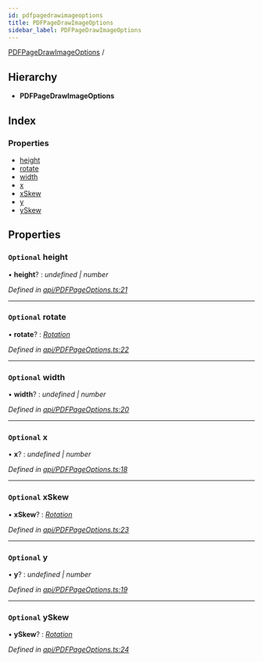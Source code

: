 ```yaml
---
id: pdfpagedrawimageoptions
title: PDFPageDrawImageOptions
sidebar_label: PDFPageDrawImageOptions
---
```


[PDFPageDrawImageOptions](pdfpagedrawimageoptions.md) /

## Hierarchy

* **PDFPageDrawImageOptions**

## Index

### Properties

* [height](pdfpagedrawimageoptions.md#optional-height)
* [rotate](pdfpagedrawimageoptions.md#optional-rotate)
* [width](pdfpagedrawimageoptions.md#optional-width)
* [x](pdfpagedrawimageoptions.md#optional-x)
* [xSkew](pdfpagedrawimageoptions.md#optional-xskew)
* [y](pdfpagedrawimageoptions.md#optional-y)
* [ySkew](pdfpagedrawimageoptions.md#optional-yskew)

## Properties

### `Optional` height

• **height**? : *undefined | number*

*Defined in [api/PDFPageOptions.ts:21](https://github.com/Hopding/pdf-lib-docs/blob/36487a6/pdf-lib/src/api/PDFPageOptions.ts#L21)*

___

### `Optional` rotate

• **rotate**? : *[Rotation](../index.md#rotation)*

*Defined in [api/PDFPageOptions.ts:22](https://github.com/Hopding/pdf-lib-docs/blob/36487a6/pdf-lib/src/api/PDFPageOptions.ts#L22)*

___

### `Optional` width

• **width**? : *undefined | number*

*Defined in [api/PDFPageOptions.ts:20](https://github.com/Hopding/pdf-lib-docs/blob/36487a6/pdf-lib/src/api/PDFPageOptions.ts#L20)*

___

### `Optional` x

• **x**? : *undefined | number*

*Defined in [api/PDFPageOptions.ts:18](https://github.com/Hopding/pdf-lib-docs/blob/36487a6/pdf-lib/src/api/PDFPageOptions.ts#L18)*

___

### `Optional` xSkew

• **xSkew**? : *[Rotation](../index.md#rotation)*

*Defined in [api/PDFPageOptions.ts:23](https://github.com/Hopding/pdf-lib-docs/blob/36487a6/pdf-lib/src/api/PDFPageOptions.ts#L23)*

___

### `Optional` y

• **y**? : *undefined | number*

*Defined in [api/PDFPageOptions.ts:19](https://github.com/Hopding/pdf-lib-docs/blob/36487a6/pdf-lib/src/api/PDFPageOptions.ts#L19)*

___

### `Optional` ySkew

• **ySkew**? : *[Rotation](../index.md#rotation)*

*Defined in [api/PDFPageOptions.ts:24](https://github.com/Hopding/pdf-lib-docs/blob/36487a6/pdf-lib/src/api/PDFPageOptions.ts#L24)*